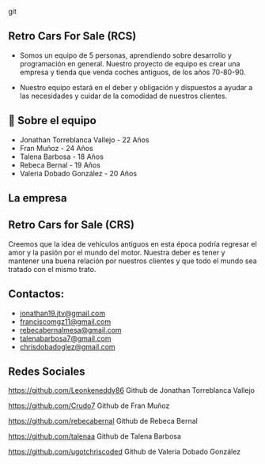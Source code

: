 git
## Retro Cars For Sale (RCS)

-  Somos un equipo de 5 personas, aprendiendo sobre desarrollo y programación en general. Nuestro proyecto de equipo es crear una empresa y tienda que venda coches antiguos, de los años 70-80-90. 

- Nuestro equipo estará en el deber y obligación y dispuestos  a ayudar a las necesidades y cuidar de la comodidad de nuestros clientes.

## 🚀 Sobre el equipo
- Jonathan Torreblanca Vallejo - 22 Años
- Fran Muñoz - 24 Años
- Talena Barbosa - 18 Años
- Rebeca Bernal - 19 Años
- Valeria Dobado González - 20 Años 

## La empresa


## Retro Cars for Sale (CRS)
Creemos que la idea de vehículos antiguos en esta época podría regresar el amor y la pasión por el mundo del motor. Nuestra deber es tener y mantener una buena relación por nuestros clientes y que todo el mundo sea tratado con el mismo trato.


## Contactos:
- jonathan19.jtv@gmail.com
- franciscomgz11@gmail.com
- rebecabernalmesa@gmail.com
- talenabarbosa7@gmail.com
- chrisdobadoglez@gmail.com
## Redes Sociales

https://github.com/Leonkeneddy86 Github de Jonathan Torreblanca Vallejo

https://github.com/Crudo7 Github de Fran Muñoz

https://github.com/rebecabernal Github de Rebeca Bernal

https://github.com/talenaa Github de Talena Barbosa

https://github.com/ugotchriscoded Github de Valeria Dobado González






